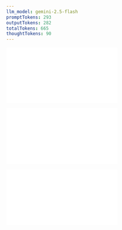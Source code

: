 ```yaml
---
llm_model: gemini-2.5-flash
promptTokens: 293
outputTokens: 282
totalTokens: 665
thoughtTokens: 90
---
```


![@](steps/prompt.551c059f.md)

![@](steps/response.80c58f2a.md)

![@](steps/response.80c58f2a.md)